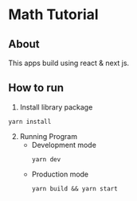 # Math Tutorial

## About 
This apps build using react & next js. 

## How to run 

1. Install library package
```
yarn install 
```

2. Running Program
    + Development mode
        ```
        yarn dev
        ```
    + Production mode
        ```
        yarn build && yarn start
        ```


